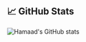 ## &#x1f4c8; GitHub Stats

![Hamaad's GitHub stats](https://github-readme-stats.vercel.app/api?username=hamaadshah&show_icons=true&include_all_commits)
